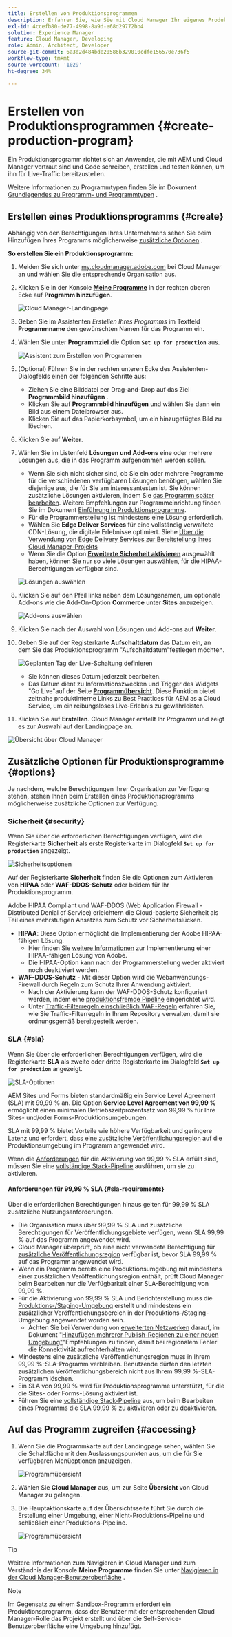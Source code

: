 ```yaml
---
title: Erstellen von Produktionsprogrammen
description: Erfahren Sie, wie Sie mit Cloud Manager Ihr eigenes Produktionsprogramm für das Hosten von Live-Traffic erstellen.
exl-id: 4ccefb80-de77-4998-8a9d-e68d29772bb4
solution: Experience Manager
feature: Cloud Manager, Developing
role: Admin, Architect, Developer
source-git-commit: 6a3d2d484bde20586b329010cdfe156570e736f5
workflow-type: tm+mt
source-wordcount: '1029'
ht-degree: 34%

---
```



# Erstellen von Produktionsprogrammen {#create-production-program}

Ein Produktionsprogramm richtet sich an Anwender, die mit AEM und Cloud Manager vertraut sind und Code schreiben, erstellen und testen können, um ihn für Live-Traffic bereitzustellen.

Weitere Informationen zu Programmtypen finden Sie im Dokument [Grundlegendes zu Programm- und Programmtypen](program-types.md) .

## Erstellen eines Produktionsprogramms {#create}

Abhängig von den Berechtigungen Ihres Unternehmens sehen Sie beim Hinzufügen Ihres Programms möglicherweise [zusätzliche Optionen](#options) .

**So erstellen Sie ein Produktionsprogramm:**

1. Melden Sie sich unter [my.cloudmanager.adobe.com](https://my.cloudmanager.adobe.com/) bei Cloud Manager an und wählen Sie die entsprechende Organisation aus.

1. Klicken Sie in der Konsole **[Meine Programme](/help/implementing/cloud-manager/navigation.md#my-programs)** in der rechten oberen Ecke auf **Programm hinzufügen**.

   ![Cloud Manager-Landingpage](assets/log-in.png)

1. Geben Sie im Assistenten *Erstellen Ihres Programms* im Textfeld **Programmname** den gewünschten Namen für das Programm ein.

1. Wählen Sie unter **Programmziel** die Option **`Set up for production`** aus.

   ![Assistent zum Erstellen von Programmen](assets/create-production-program.png)

1. (Optional) Führen Sie in der rechten unteren Ecke des Assistenten-Dialogfelds einen der folgenden Schritte aus:

   * Ziehen Sie eine Bilddatei per Drag-and-Drop auf das Ziel **Programmbild hinzufügen** .
   * Klicken Sie auf **Programmbild hinzufügen** und wählen Sie dann ein Bild aus einem Dateibrowser aus.
   * Klicken Sie auf das Papierkorbsymbol, um ein hinzugefügtes Bild zu löschen.

1. Klicken Sie auf **Weiter**.

1. Wählen Sie im Listenfeld **Lösungen und Add-ons** eine oder mehrere Lösungen aus, die in das Programm aufgenommen werden sollen.

   * Wenn Sie sich nicht sicher sind, ob Sie ein oder mehrere Programme für die verschiedenen verfügbaren Lösungen benötigen, wählen Sie diejenige aus, die für Sie am interessantesten ist. Sie können zusätzliche Lösungen aktivieren, indem Sie [das Programm später bearbeiten](/help/implementing/cloud-manager/getting-access-to-aem-in-cloud/editing-programs.md). Weitere Empfehlungen zur Programmeinrichtung finden Sie im Dokument [Einführung in Produktionsprogramme](/help/implementing/cloud-manager/getting-access-to-aem-in-cloud/introduction-production-programs.md).
   * Für die Programmerstellung ist mindestens eine Lösung erforderlich.
   * Wählen Sie **Edge Deliver Services** für eine vollständig verwaltete CDN-Lösung, die digitale Erlebnisse optimiert. Siehe [Über die Verwendung von Edge Delivery Services zur Bereitstellung Ihres Cloud Manager-Projekts](#edge-overview)
   * Wenn Sie die Option **[Erweiterte Sicherheit aktivieren](#security)** ausgewählt haben, können Sie nur so viele Lösungen auswählen, für die HIPAA-Berechtigungen verfügbar sind.

   ![Lösungen auswählen](/help/implementing/cloud-manager/assets/add-production-program-with-edge.png)

1. Klicken Sie auf den Pfeil links neben dem Lösungsnamen, um optionale Add-ons wie die Add-On-Option **Commerce** unter **Sites** anzuzeigen.

   ![Add-ons auswählen](assets/setup-prod-commerce.png)

1. Klicken Sie nach der Auswahl von Lösungen und Add-ons auf **Weiter**.

1. Geben Sie auf der Registerkarte **Aufschaltdatum** das Datum ein, an dem Sie das Produktionsprogramm &quot;Aufschaltdatum&quot;festlegen möchten.

   ![Geplanten Tag der Live-Schaltung definieren](assets/set-up-go-live.png)

   * Sie können dieses Datum jederzeit bearbeiten.
   * Das Datum dient zu Informationszwecken und Trigger des Widgets &quot;Go Live&quot;auf der Seite [**Programmübersicht**](/help/implementing/cloud-manager/getting-access-to-aem-in-cloud/editing-programs.md#program-overview). Diese Funktion bietet zeitnahe produktinterne Links zu Best Practices für AEM as a Cloud Service, um ein reibungsloses Live-Erlebnis zu gewährleisten.

1. Klicken Sie auf **Erstellen**. Cloud Manager erstellt Ihr Programm und zeigt es zur Auswahl auf der Landingpage an.

![Übersicht über Cloud Manager](assets/navigate-cm.png)

## Zusätzliche Optionen für Produktionsprogramme {#options}

Je nachdem, welche Berechtigungen Ihrer Organisation zur Verfügung stehen, stehen Ihnen beim Erstellen eines Produktionsprogramms möglicherweise zusätzliche Optionen zur Verfügung.

### Sicherheit {#security}

Wenn Sie über die erforderlichen Berechtigungen verfügen, wird die Registerkarte **Sicherheit** als erste Registerkarte im Dialogfeld **`Set up for production`** angezeigt.

![Sicherheitsoptionen](assets/create-production-program-security.png)

Auf der Registerkarte **Sicherheit** finden Sie die Optionen zum Aktivieren von **HIPAA** oder **WAF-DDOS-Schutz** oder beidem für Ihr Produktionsprogramm.

Adobe HIPAA Compliant und WAF-DDOS (Web Application Firewall - Distributed Denial of Service) erleichtern die Cloud-basierte Sicherheit als Teil eines mehrstufigen Ansatzes zum Schutz vor Sicherheitslücken.

* **HIPAA**: Diese Option ermöglicht die Implementierung der Adobe HIPAA-fähigen Lösung.
   * Hier finden Sie [weitere Informationen](https://www.adobe.com/trust/compliance/hipaa-ready.html) zur Implementierung einer HIPAA-fähigen Lösung von Adobe.
   * Die HIPAA-Option kann nach der Programmerstellung weder aktiviert noch deaktiviert werden.
* **WAF-DDOS-Schutz** - Mit dieser Option wird die Webanwendungs-Firewall durch Regeln zum Schutz Ihrer Anwendung aktiviert.
   * Nach der Aktivierung kann der WAF-DDOS-Schutz konfiguriert werden, indem eine [produktionsfremde Pipeline](/help/implementing/cloud-manager/configuring-pipelines/configuring-non-production-pipelines.md) eingerichtet wird.
   * Unter [Traffic-Filterregeln einschließlich WAF-Regeln](/help/security/traffic-filter-rules-including-waf.md) erfahren Sie, wie Sie Traffic-Filterregeln in Ihrem Repository verwalten, damit sie ordnungsgemäß bereitgestellt werden.

### SLA {#sla}

Wenn Sie über die erforderlichen Berechtigungen verfügen, wird die Registerkarte **SLA** als zweite oder dritte Registerkarte im Dialogfeld **`Set up for production`** angezeigt.

![SLA-Optionen](assets/create-production-program-sla.png)

AEM Sites und Forms bieten standardmäßig ein Service Level Agreement (SLA) mit 99,99 % an. Die Option **Service Level Agreement von 99,99 %** ermöglicht einen minimalen Betriebszeitprozentsatz von 99,99 % für Ihre Sites- und/oder Forms-Produktionsumgebungen.

SLA mit 99,99 % bietet Vorteile wie höhere Verfügbarkeit und geringere Latenz und erfordert, dass eine [zusätzliche Veröffentlichungsregion](/help/implementing/cloud-manager/manage-environments.md#multiple-regions) auf die Produktionsumgebung im Programm angewendet wird.

Wenn die [Anforderungen](#sla-requirements) für die Aktivierung von 99,99 % SLA erfüllt sind, müssen Sie eine [vollständige Stack-Pipeline](/help/implementing/cloud-manager/configuring-pipelines/configuring-production-pipelines.md) ausführen, um sie zu aktivieren.

#### Anforderungen für 99,99 % SLA {#sla-requirements}

Über die erforderlichen Berechtigungen hinaus gelten für 99,99 % SLA zusätzliche Nutzungsanforderungen.

* Die Organisation muss über 99,99 % SLA und zusätzliche Berechtigungen für Veröffentlichungsgebiete verfügen, wenn SLA 99,99 % auf das Programm angewendet wird.
* Cloud Manager überprüft, ob eine nicht verwendete Berechtigung für [zusätzliche Veröffentlichungsregion](/help/implementing/cloud-manager/manage-environments.md#multiple-regions) verfügbar ist, bevor SLA 99,99 % auf das Programm angewendet wird.
* Wenn ein Programm bereits eine Produktionsumgebung mit mindestens einer zusätzlichen Veröffentlichungsregion enthält, prüft Cloud Manager beim Bearbeiten nur die Verfügbarkeit einer SLA-Berechtigung von 99,99 %.
* Für die Aktivierung von 99,99 % SLA und Berichterstellung muss die [Produktions-/Staging-Umgebung](/help/implementing/cloud-manager/manage-environments.md#adding-environments) erstellt und mindestens ein zusätzlicher Veröffentlichungsbereich in der Produktions-/Staging-Umgebung angewendet worden sein.
   * Achten Sie bei Verwendung von [erweiterten Netzwerken](/help/security/configuring-advanced-networking.md) darauf, im Dokument &quot;[Hinzufügen mehrerer Publish-Regionen zu einer neuen Umgebung&quot;](/help/implementing/cloud-manager/manage-environments.md#adding-regions)&quot;Empfehlungen zu finden, damit bei regionalem Fehler die Konnektivität aufrechterhalten wird.
* Mindestens eine zusätzliche Veröffentlichungsregion muss in Ihrem 99,99 %-SLA-Programm verbleiben. Benutzende dürfen den letzten zusätzlichen Veröffentlichungsbereich nicht aus Ihrem 99,99 %-SLA-Programm löschen.
* Ein SLA von 99,99 % wird für Produktionsprogramme unterstützt, für die die Sites- oder Forms-Lösung aktiviert ist.
* Führen Sie eine [vollständige Stack-Pipeline](/help/implementing/cloud-manager/configuring-pipelines/configuring-production-pipelines.md) aus, um beim Bearbeiten eines Programms die SLA 99,99 % zu aktivieren oder zu deaktivieren.

## Auf das Programm zugreifen {#accessing}

1. Wenn Sie die Programmkarte auf der Landingpage sehen, wählen Sie die Schaltfläche mit den Auslassungspunkten aus, um die für Sie verfügbaren Menüoptionen anzuzeigen.

   ![Programmübersicht](assets/program-overview.png)

1. Wählen Sie **Cloud Manager** aus, um zur Seite **Übersicht** von Cloud Manager zu gelangen.

1. Die Hauptaktionskarte auf der Übersichtsseite führt Sie durch die Erstellung einer Umgebung, einer Nicht-Produktions-Pipeline und schließlich einer Produktions-Pipeline.

   ![Programmübersicht](assets/set-up-prod5.png)

>[!TIP]
>
>Weitere Informationen zum Navigieren in Cloud Manager und zum Verständnis der Konsole **Meine Programme** finden Sie unter [Navigieren in der Cloud Manager-Benutzeroberfläche](/help/implementing/cloud-manager/navigation.md) .

>[!NOTE]
>
>Im Gegensatz zu einem [Sandbox-Programm](introduction-sandbox-programs.md#auto-creation) erfordert ein Produktionsprogramm, dass der Benutzer mit der entsprechenden Cloud Manager-Rolle das Projekt erstellt und über die Self-Service-Benutzeroberfläche eine Umgebung hinzufügt.



